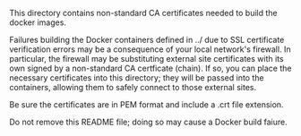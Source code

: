 This directory contains non-standard CA certificates needed to build the docker
images. 

Failures building the Docker containers defined in ../ due to SSL certificate
verification errors may be a consequence of your local network's firewall.  In
particular, the firewall may be substituting external site certificates with
its own signed by a non-standard CA certficate (chain).  If so, you can place 
the necessary certificates into this directory; they will be passed into the
containers, allowing them to safely connect to those external sites.

Be sure the certificates are in PEM format and include a .crt file extension.

Do not remove this README file; doing so may cause a Docker build faiure.